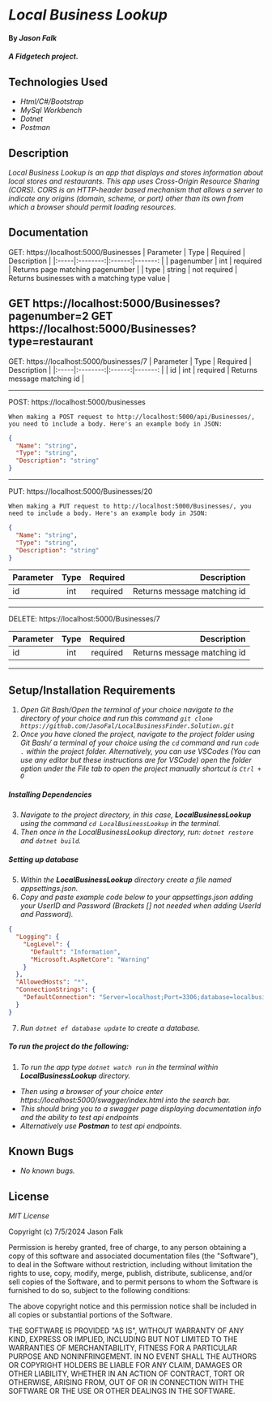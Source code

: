 # _Local Business Lookup_

#### By _**Jason Falk**_

#### _A Fidgetech project._

## Technologies Used

* _Html/C#/Bootstrap_
* _MySql Workbench_
* _Dotnet_
* _Postman_

## Description

_Local Business Lookup is an app that displays and stores information about local stores and restaurants. This app uses Cross-Origin Resource Sharing (CORS). CORS is an HTTP-header based mechanism that allows a server to indicate any origins (domain, scheme, or port) other than its own from which a browser should permit loading resources._

## Documentation

GET: https://localhost:5000/Businesses
| Parameter |  Type  | Required | Description |
|:-----|:--------:|:------:|-------: |
| pagenumber   | int | required | Returns page matching pagenumber |
| type   |  string  |   not required | Returns businesses with a matching type value |


GET https://localhost:5000/Businesses?pagenumber=2
GET https://localhost:5000/Businesses?type=restaurant
----

GET: https://localhost:5000/businesses/7
| Parameter |  Type  | Required | Description |
|:-----|:--------:|:------:|-------: |
| id | int | required | Returns message matching id |

---

POST: https://localhost:5000/businesses

``When making a POST request to http://localhost:5000/api/Businesses/, you need to include a body. Here's an example body in JSON:``

```JSON
{
  "Name": "string",
  "Type": "string",
  "Description": "string"
}
```

---

PUT: https://localhost:5000/Businesses/20

``When making a PUT request to http://localhost:5000/Businesses/, you need to include a body. Here's an example body in JSON:``
```JSON
{
  "Name": "string",
  "Type": "string",
  "Description": "string"
}
```
| Parameter |  Type  | Required | Description |
|:-----|:--------:|:------:|-------: |
| id | int | required | Returns message matching id |

----

DELETE: https://localhost:5000/Businesses/7

| Parameter |  Type  | Required | Description |
|:-----|:--------:|:------:|-------: |
| id | int | required | Returns message matching id |

-----

## Setup/Installation Requirements

1. _Open Git Bash/Open the terminal of your choice navigate to the directory of your choice and run this command `git clone https://github.com/JasoFal/LocalBusinessFinder.Solution.git`_
2. _Once you have cloned the project, navigate to the project folder using Git Bash/ a terminal of your choice using the `cd` command and run `code .` within the project folder. Alternatively, you can use VSCodes (You can use any editor but these instructions are for VSCode) open the folder option under the File tab to open the project manually shortcut is `Ctrl + O`_

##### Installing Dependencies

3. _Navigate to the project directory, in this case, **LocalBusinessLookup** using the command `cd LocalBusinessLookup` in the terminal._
4. _Then once in the LocalBusinessLookup directory, run: `dotnet restore` and `dotnet build`._

##### Setting up database

5. _Within the **LocalBusinessLookup** directory create a file named appsettings.json._
6. _Copy and paste example code below to your appsettings.json adding your UserID and Password (Brackets [] not needed when adding UserId and Password)._
```json
{
  "Logging": {
    "LogLevel": {
      "Default": "Information",
      "Microsoft.AspNetCore": "Warning"
    }
  },
  "AllowedHosts": "*",
  "ConnectionStrings": {
    "DefaultConnection": "Server=localhost;Port=3306;database=localbusinesslookup;uid=[UserId];pwd=[Password];"
  }
}
```
7. _Run `dotnet ef database update` to create a database._

##### To run the project do the following:
1. _To run the app type `dotnet watch run` in the terminal within **LocalBusinessLookup** directory._
* _Then using a browser of your choice enter https://localhost:5000/swagger/index.html into the search bar._
* _This should bring you to a swagger page displaying documentation info and the ability to test api endpoints_
* _Alternatively use **Postman** to test api endpoints._

## Known Bugs

* _No known bugs._

## License

_MIT License_

Copyright (c) 7/5/2024 Jason Falk

Permission is hereby granted, free of charge, to any person obtaining a copy
of this software and associated documentation files (the "Software"), to deal
in the Software without restriction, including without limitation the rights
to use, copy, modify, merge, publish, distribute, sublicense, and/or sell
copies of the Software, and to permit persons to whom the Software is
furnished to do so, subject to the following conditions:

The above copyright notice and this permission notice shall be included in all
copies or substantial portions of the Software.

THE SOFTWARE IS PROVIDED "AS IS", WITHOUT WARRANTY OF ANY KIND, EXPRESS OR
IMPLIED, INCLUDING BUT NOT LIMITED TO THE WARRANTIES OF MERCHANTABILITY,
FITNESS FOR A PARTICULAR PURPOSE AND NONINFRINGEMENT. IN NO EVENT SHALL THE
AUTHORS OR COPYRIGHT HOLDERS BE LIABLE FOR ANY CLAIM, DAMAGES OR OTHER
LIABILITY, WHETHER IN AN ACTION OF CONTRACT, TORT OR OTHERWISE, ARISING FROM,
OUT OF OR IN CONNECTION WITH THE SOFTWARE OR THE USE OR OTHER DEALINGS IN THE
SOFTWARE.